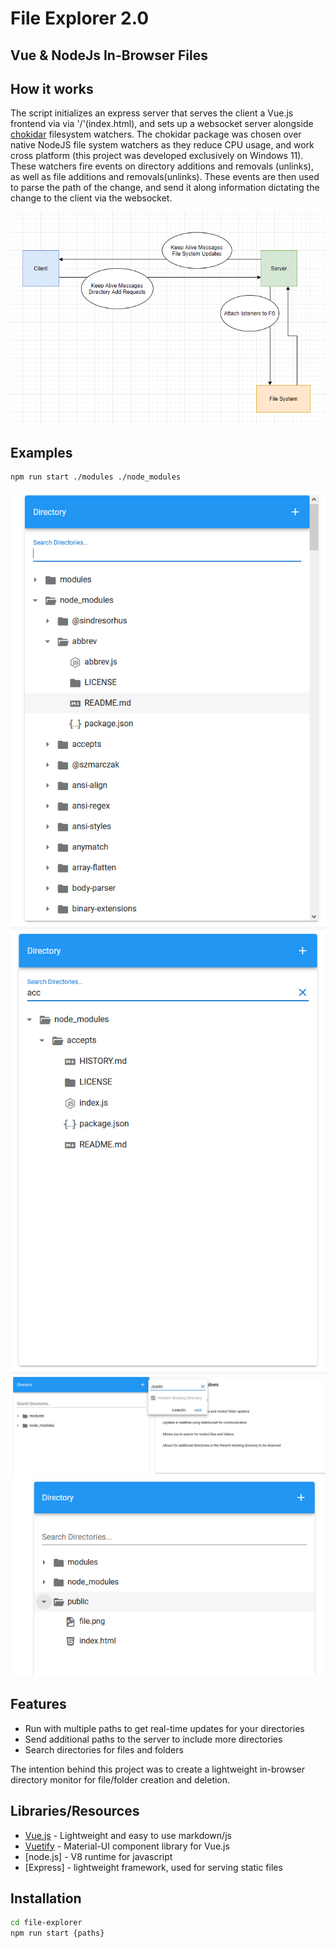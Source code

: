 # File Explorer 2.0
## Vue & NodeJs In-Browser Files

## How it works
The script initializes an express server that serves the client a Vue.js frontend via via '/'(index.html), and sets up a websocket server alongside [chokidar](https://www.npmjs.com/package/chokidar) filesystem watchers. The chokidar package was chosen over native NodeJS file system watchers as they reduce CPU usage, and work cross platform (this project was developed exclusively on Windows 11). These watchers fire events on directory additions and removals (unlinks), as well as file additions and removals(unlinks). These events are then used to parse the path of the change, and send it along information dictating the change to the client via the websocket.

![Simple High Level Diagram Showing Data Paths](diagram.png)

## Examples
```sh
npm run start ./modules ./node_modules
```
![modules and node_modules directories](examples/full_list.png)
![searching directories](examples/search_list.png)
![sending request to add directory](examples/add_dir.png)
![local directory added](examples/added_dir.png)


## Features

- Run with multiple paths to get real-time updates for your directories
- Send additional paths to the server to include more directories
- Search directories for files and folders

The intention behind this project was to create a lightweight in-browser directory monitor for file/folder creation and deletion.

## Libraries/Resources

- [Vue.js](https://vuejs.org/) - Lightweight and easy to use markdown/js
- [Vuetify](https://vuetifyjs.com/en/) - Material-UI component library for Vue.js
- [node.js] - V8 runtime for javascript 
- [Express] - lightweight framework, used for serving static files

## Installation

```sh
cd file-explorer
npm run start {paths}
```
